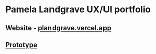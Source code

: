 # Pamela Landgrave UX/UI portfolio

## Website - [plandgrave.vercel.app](https://plandgrave.vercel.app)
## [Prototype](https://xd.adobe.com/view/99db4431-5893-4a7b-9af8-6a6d6d0254d7-cc88/?fullscreen&hints=off)
